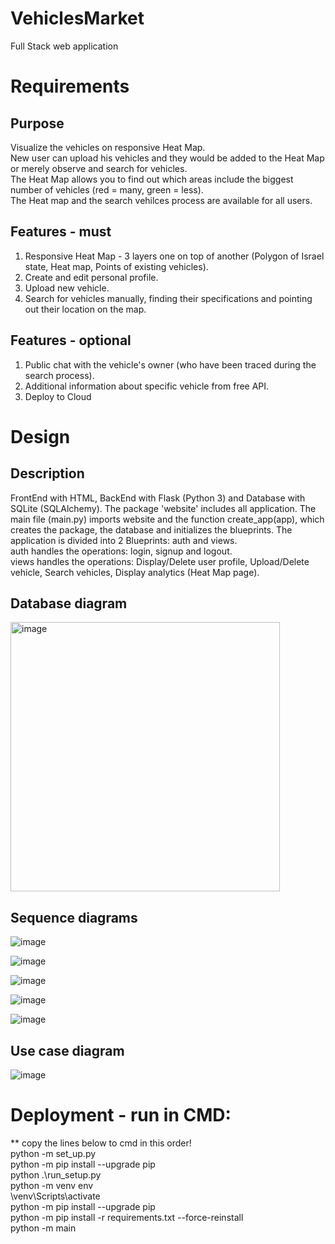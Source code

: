 # VehiclesMarket
Full Stack web application

# Requirements
## Purpose
Visualize the vehicles on responsive Heat Map. <br />
New user can upload his vehicles and they would be added to the Heat Map or merely observe and search for vehicles. <br />
The Heat Map allows you to find out which areas include the biggest number of vehicles (red = many, green = less). <br />
The Heat map and the search vehilces process are available for all users.
## Features - must
1) Responsive Heat Map - 3 layers one on top of another (Polygon of Israel state, Heat map, Points of existing vehicles).
2) Create and edit personal profile.
3) Upload new vehicle.
4) Search for vehicles manually, finding their specifications and pointing out their location on the map.
## Features - optional
1) Public chat with the vehicle's owner (who have been traced during the search process).
2) Additional information about specific vehicle from free API.
3) Deploy to Cloud

# Design
## Description
FrontEnd with HTML, BackEnd with Flask (Python 3) and Database with SQLite (SQLAlchemy).
The package 'website' includes all application. The main file (main.py) imports website and the function create_app(app), which creates the package, the database and initializes the blueprints. The application is divided into 2 Blueprints: auth and views. <br />
auth handles the operations: login, signup and logout. <br />
views handles the operations: Display/Delete user profile, Upload/Delete vehicle, Search vehicles, Display analytics (Heat Map page).

## Database diagram
<img width="431" alt="image" src="https://user-images.githubusercontent.com/58309185/193948888-cbfe583a-2bd4-4a97-b8b6-9ae058bb8c6d.png">

## Sequence diagrams
![image](https://user-images.githubusercontent.com/58309185/194046989-753f2444-1566-4907-8e2b-5668c48cf647.png)

![image](https://user-images.githubusercontent.com/58309185/194046901-2f435ac9-104d-473b-a16a-c6581ba51b60.png)

![image](https://user-images.githubusercontent.com/58309185/194046803-8e3b3248-c0b4-4413-a079-19a6c88c7cb0.png)

![image](https://user-images.githubusercontent.com/58309185/194046721-95391b7a-4d8b-4a24-88b5-641116032ab6.png)

![image](https://user-images.githubusercontent.com/58309185/194046660-2f08db1b-b7ba-4e28-903b-92661b4fe5c8.png)

## Use case diagram
![image](https://user-images.githubusercontent.com/58309185/194046542-e0929610-7c0d-4620-99d1-003893e99beb.png)

# Deployment - run in CMD:
** copy the lines below to cmd in this order! <br />
python -m set_up.py <br />
python -m pip install --upgrade pip <br />
python .\run_setup.py <br />
python -m venv env <br />
\venv\Scripts\activate <br />
python -m pip install --upgrade pip <br />
python -m pip install -r requirements.txt --force-reinstall <br />
python -m main
